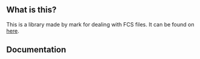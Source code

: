 ## What is this?

This is a library made by mark for dealing with FCS files. It can be found on [here](https://github.com/RedMatterApplication/RedMatterFcs).

## Documentation

